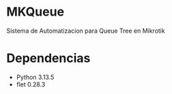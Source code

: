 # MKQueue
Sistema de Automatizacion para Queue Tree en Mikrotik

# Dependencias
- Python 3.13.5
- flet 0.28.3
